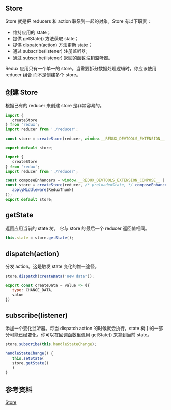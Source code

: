 ## Store
Store 就是把 reducers 和 action 联系到一起的对象。Store 有以下职责：  
- 维持应用的 state；
- 提供 getState() 方法获取 state；
- 提供 dispatch(action) 方法更新 state；
- 通过 subscribe(listener) 注册监听器;
- 通过 subscribe(listener) 返回的函数注销监听器。  

Redux 应用只有一个单一的 store。当需要拆分数据处理逻辑时，你应该使用 reducer 组合 而不是创建多个 store。  

## 创建 Store
根据已有的 reducer 来创建 store 是非常容易的。  
```js
import {
   createStore
} from 'redux';
import reducer from './reducer';

const store = createStore(reducer, window.__REDUX_DEVTOOLS_EXTENSION__ && window.__REDUX_DEVTOOLS_EXTENSION__());

export default store;
```
```js
import {
   createStore
} from 'redux';
import reducer from './reducer';

const composeEnhancers = window.__REDUX_DEVTOOLS_EXTENSION_COMPOSE__ || compose;
const store = createStore(reducer, /* preloadedState, */ composeEnhancers(
   applyMiddleware(ReduxThunk)
));
export default store;
```

## getState
返回应用当前的 state 树。
它与 store 的最后一个 reducer 返回值相同。  
```js
this.state = store.getState();
```

## dispatch(action)
分发 action。这是触发 state 变化的惟一途径。
```js
store.dispatch(createData('new data'));

export const createData = value => ({
   type: CHANGE_DATA,
   value
})
```

## subscribe(listener)
添加一个变化监听器。每当 dispatch action 的时候就会执行，state 树中的一部分可能已经变化。你可以在回调函数里调用 getState() 来拿到当前 state。 

```js
store.subscribe(this.handleStateChange);  

handleStateChange() {
   this.setState(
   store.getState()
   )
}
```
## 参考资料
[Store](https://redux.js.org/basics/store)